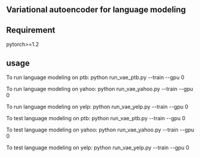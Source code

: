 ## Variational autoencoder for language modeling

## Requirement

pytorch>=1.2

## usage

To run language modeling on ptb: python run_vae_ptb.py --train --gpu 0

To run language modeling on yahoo: python run_vae_yahoo.py --train --gpu 0

To run language modeling on yelp: python run_vae_yelp.py --train --gpu 0

To test language modeling on ptb: python run_vae_ptb.py --train --gpu 0

To test language modeling on yahoo: python run_vae_yahoo.py --train --gpu 0

To test language modeling on yelp: python run_vae_yelp.py --train --gpu 0
